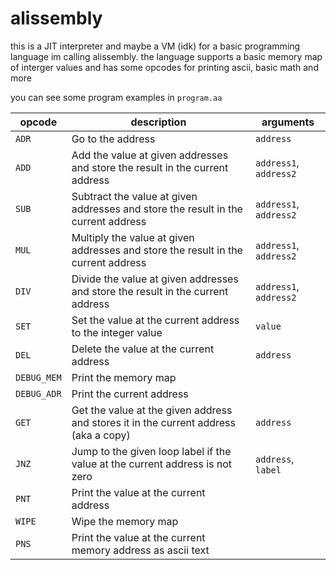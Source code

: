 # alissembly

this is a JIT interpreter and maybe a VM (idk) for a basic programming language im calling alissembly. the language supports a basic memory map of interger values and has some opcodes for printing ascii, basic math and more

you can see some program examples in `program.aa`

| opcode      | description                                                                          | arguments              |
| ----------- | ------------------------------------------------------------------------------------ | ---------------------- |
| `ADR`       | Go to the address                                                                    | `address`              |
| `ADD`       | Add the value at given addresses and store the result in the current address         | `address1`, `address2` |
| `SUB`       | Subtract the value at given addresses and store the result in the current address    | `address1`, `address2` |
| `MUL`       | Multiply the value at given addresses and store the result in the current address    | `address1`, `address2` |
| `DIV`       | Divide the value at given addresses and store the result in the current address      | `address1`, `address2` |
| `SET`       | Set the value at the current address to the integer value                            | `value`                |
| `DEL`       | Delete the value at the current address                                              | `address`              |
| `DEBUG_MEM` | Print the memory map                                                                 |                        |
| `DEBUG_ADR` | Print the current address                                                            |                        |
| `GET`       | Get the value at the given address and stores it in the current address (aka a copy) | `address`              |
| `JNZ`       | Jump to the given loop label if the value at the current address is not zero         | `address`, `label`     |
| `PNT`       | Print the value at the current address                                               |                        |
| `WIPE`      | Wipe the memory map                                                                  |                        |
| `PNS`       | Print the value at the current memory address as ascii text                          |                        |
